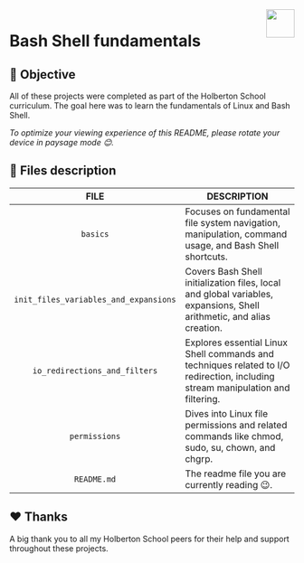 <img  height="50px" align="right" src="https://apply.holbertonschool.com/holberton-logo.png">

# Bash Shell fundamentals

## 📝 Objective

All of these projects were completed as part of the Holberton School curriculum. The goal here was to learn the fundamentals of Linux and Bash Shell.

*To optimize your viewing experience of this README, please rotate your device in paysage mode 😊.*

## 📂 Files description

| **FILE**                              | **DESCRIPTION**                                                                                                                 |
| :-----------------------------------: | ------------------------------------------------------------------------------------------------------------------------------- |
| `basics`                              | Focuses on fundamental file system navigation, manipulation, command usage, and Bash Shell shortcuts.                           |
| `init_files_variables_and_expansions` | Covers Bash Shell initialization files, local and global variables, expansions, Shell arithmetic, and alias creation.           |
| `io_redirections_and_filters`         | Explores essential Linux Shell commands and techniques related to I/O redirection, including stream manipulation and filtering. |
| `permissions`                         | Dives into Linux file permissions and related commands like chmod, sudo, su, chown, and chgrp.                                  |
| `README.md`                           | The readme file you are currently reading :wink:.                                                                               |

## ♥️ Thanks

A big thank you to all my Holberton School peers for their help and support throughout these projects.
